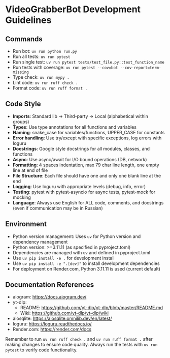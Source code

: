 # VideoGrabberBot Development Guidelines

## Commands
- Run bot: `uv run python run.py`
- Run all tests: `uv run pytest`
- Run single test: `uv run pytest tests/test_file.py::test_function_name`
- Run tests with coverage: `uv run pytest --cov=bot --cov-report=term-missing`
- Type check: `uv run mypy .`
- Lint code: `uv run ruff check .`
- Format code: `uv run ruff format .`

## Code Style
- **Imports**: Standard lib → Third-party → Local (alphabetical within groups)
- **Types**: Use type annotations for all functions and variables
- **Naming**: snake_case for variables/functions, UPPER_CASE for constants
- **Error handling**: Use try/except with specific exceptions, log errors with loguru
- **Docstrings**: Google style docstrings for all modules, classes, and functions
- **Async**: Use async/await for I/O bound operations (DB, network)
- **Formatting**: 4 spaces indentation, max 79 char line length, one empty line at end of file
- **File Structure**: Each file should have one and only one blank line at the end
- **Logging**: Use loguru with appropriate levels (debug, info, error)
- **Testing**: pytest with pytest-asyncio for async tests, pytest-mock for mocking
- **Language**: Always use English for ALL code, comments, and docstrings (even if communication may be in Russian)

## Environment
- Python version management: Uses `uv` for Python version and dependency management
- Python version: >=3.11.11 (as specified in pyproject.toml)
- Dependencies are managed with `uv` and defined in pyproject.toml
- Use `uv pip install -e .` for development install
- Use `uv pip install -e ".[dev]"` to install development dependencies
- For deployment on Render.com, Python 3.11.11 is used (current default)

## Documentation References
- aiogram: https://docs.aiogram.dev/
- yt-dlp: 
  - README: https://github.com/yt-dlp/yt-dlp/blob/master/README.md
  - Wiki: https://github.com/yt-dlp/yt-dlp/wiki
- aiosqlite: https://aiosqlite.omnilib.dev/en/latest/
- loguru: https://loguru.readthedocs.io/
- Render.com: https://render.com/docs

Remember to run `uv run ruff check .` and `uv run ruff format .` after making changes to ensure code quality. Always run the tests with `uv run pytest` to verify code functionality.